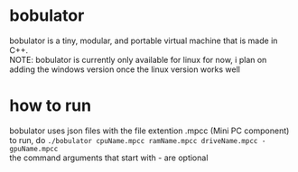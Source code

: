 # bobulator
bobulator is a tiny, modular, and portable virtual machine that is made in C++.  
NOTE: bobulator is currently only available for linux for now, i plan on adding the windows version once the linux version works well

# how to run
bobulator uses json files with the file extention .mpcc (Mini PC component) <br>
to run, do  ```./bobulator cpuName.mpcc ramName.mpcc driveName.mpcc -gpuName.mpcc``` <br>
the command arguments that start with - are optional
